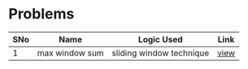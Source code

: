 # Problems

SNo | Name | Logic Used | Link |
----|------|------------|------|
1 | max window sum | sliding window technique | [view](max_window_sum.cpp)